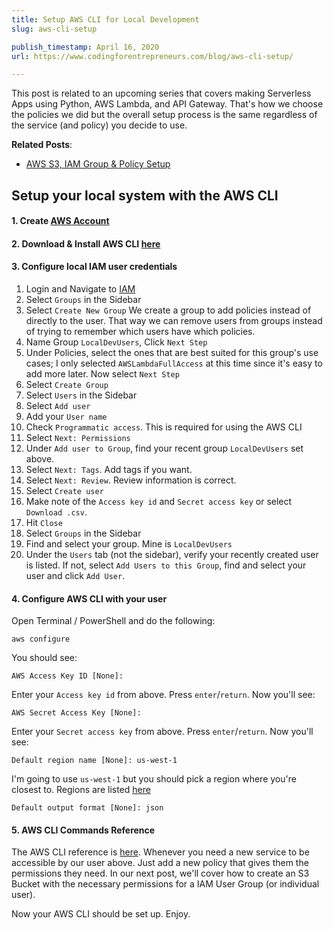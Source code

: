 ```yaml
---
title: Setup AWS CLI for Local Development
slug: aws-cli-setup

publish_timestamp: April 16, 2020
url: https://www.codingforentrepreneurs.com/blog/aws-cli-setup/

---
```



This post is related to an upcoming series that covers making Serverless Apps using Python, AWS Lambda, and API Gateway. That's how we choose the policies we did but the overall setup process is the same regardless of the service (and policy) you decide to use.

__Related Posts__:
- [AWS S3, IAM Group & Policy Setup](https://www.codingforentrepreneurs.com/blog/aws-s3-iam)

## Setup your local system with the AWS CLI
#### 1. Create [AWS Account](https://aws.amazon.com)

#### 2. Download & Install AWS CLI [here](https://aws.amazon.com/cli/)

#### 3. Configure local IAM user credentials
1. Login and Navigate to [IAM](https://console.aws.amazon.com/iam)
2. Select `Groups` in the Sidebar
3. Select `Create New Group`
We create a group to add policies instead of directly to the user. That way we can remove users from groups instead of trying to remember which users have which policies.
4. Name Group `LocalDevUsers`, Click `Next Step`
5. Under Policies, select the ones that are best suited for this group's use cases; I only selected `AWSLambdaFullAccess` at this time since it's easy to add more later. Now select `Next Step`
6. Select `Create Group`
7. Select `Users` in the Sidebar
8. Select `Add user`
9. Add your `User name`
10. Check `Programmatic access`. This is required for using the AWS CLI
11. Select `Next: Permissions`
12. Under `Add user to Group`, find your recent group `LocalDevUsers` set above.
13. Select `Next: Tags`. Add tags if you want.
14. Select `Next: Review`. Review information is correct.
15. Select `Create user`
16. Make note of the `Access key id` and `Secret access key` or select `Download .csv`.
17. Hit `Close`
18. Select `Groups` in the Sidebar
19. Find and select your group. Mine is `LocalDevUsers`
20. Under the `Users` tab (not the sidebar), verify your recently created user is listed. If not, select `Add Users to this Group`, find and select your user and click `Add User`.

#### 4. Configure AWS CLI with your user
Open Terminal / PowerShell and do the following:

```
aws configure
```
You should see:
```
AWS Access Key ID [None]:
```
Enter your `Access key id` from above. Press `enter`/`return`. Now you'll see:
```
AWS Secret Access Key [None]:
```
Enter your `Secret access key` from above. Press `enter`/`return`. Now you'll see:
```
Default region name [None]: us-west-1
```
I'm going to use `us-west-1` but you should pick a region where you're closest to. Regions are listed [here](https://docs.aws.amazon.com/AmazonRDS/latest/UserGuide/Concepts.RegionsAndAvailabilityZones.html)


```
Default output format [None]: json
```


#### 5. AWS CLI Commands Reference

The AWS CLI reference is [here](https://docs.aws.amazon.com/cli/latest/reference/). Whenever you need a new service to be accessible by our user above. Just add a new policy that gives them the permissions they need. In our next post, we'll cover how to create an S3 Bucket with the necessary permissions for a IAM User Group (or individual user).


Now your AWS CLI should be set up. Enjoy.
